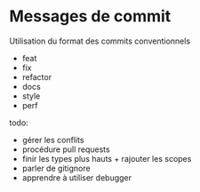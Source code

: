 # Messages de commit

Utilisation du format des commits conventionnels

- feat
- fix
- refactor
- docs
- style
- perf

todo: 
- gérer les conflits
- procédure pull requests
- finir les types plus hauts + rajouter les scopes
- parler de gitignore
- apprendre à utiliser debugger
